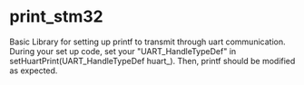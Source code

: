# print_stm32
Basic Library for setting up printf to transmit through uart communication. During your set up code, set your "UART_HandleTypeDef" in setHuartPrint(UART_HandleTypeDef huart_). Then, printf should be modified as expected. 

